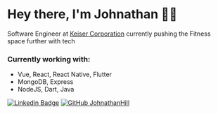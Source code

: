 
# Hey there, I'm Johnathan 👋🏾

Software Engineer at [Keiser Corporation](https://keiser.com) currently pushing the Fitness space further with tech

### Currently working with:

* Vue, React, React Native, Flutter
* MongoDB, Express
* NodeJS, Dart, Java

 [![Linkedin Badge](https://img.shields.io/badge/-JohnathanHill-blue?style=flat-square&logo=Linkedin&logoColor=white&link=https://www.linkedin.com/in/johnathan-hill-5766b0111/)](https://www.linkedin.com/in/johnathan-hill-5766b0111/) [![GitHub JohnathanHill](https://img.shields.io/github/followers/JohnathanHill?label=follow&style=social)](https://github.com/JohnathanHill)

